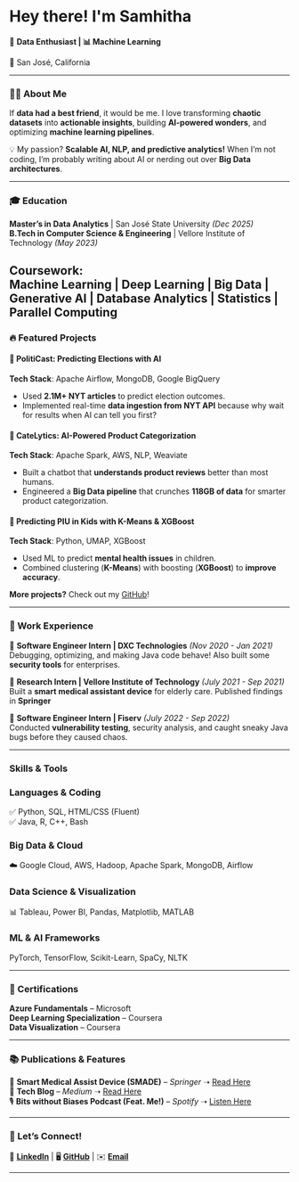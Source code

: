 # Hey there! I'm Samhitha  

🚀 **Data Enthusiast | 📊 Machine Learning**  

📍 San José, California 

---

### 👩‍💻 About Me  
If **data had a best friend**, it would be me. I love transforming **chaotic datasets** into **actionable insights**, building **AI-powered wonders**, and optimizing **machine learning pipelines**.  

💡 My passion? **Scalable AI, NLP, and predictive analytics!** When I’m not coding, I’m probably writing about AI or nerding out over **Big Data architectures**.  

---
### 🎓 Education  

**Master’s in Data Analytics** | San José State University _(Dec 2025)_  
**B.Tech in Computer Science & Engineering** | Vellore Institute of Technology _(May 2023)_  

**Coursework**:  
Machine Learning | Deep Learning | Big Data | Generative AI | Database Analytics | Statistics | Parallel Computing
---
### 🔥 Featured Projects  

#### 🔹 **PolitiCast: Predicting Elections with AI**  
**Tech Stack**: Apache Airflow, MongoDB, Google BigQuery  
- Used **2.1M+ NYT articles** to predict election outcomes.   
- Implemented real-time **data ingestion from NYT API** because why wait for results when AI can tell you first?  

#### 🔹 **CateLytics: AI-Powered Product Categorization**  
**Tech Stack**: Apache Spark, AWS, NLP, Weaviate  
- Built a chatbot that **understands product reviews** better than most humans.   
- Engineered a **Big Data pipeline** that crunches **118GB of data** for smarter product categorization.  

#### 🔹 **Predicting PIU in Kids with K-Means & XGBoost**  
**Tech Stack**: Python, UMAP, XGBoost  
- Used ML to predict **mental health issues** in children.  
- Combined clustering (**K-Means**) with boosting (**XGBoost**) to **improve accuracy**.  

**More projects?** Check out my [GitHub](https://github.com/samhithamuvva)!  

---
### 💼 Work Experience  

🔹 **Software Engineer Intern | DXC Technologies** _(Nov 2020 - Jan 2021)_  
Debugging, optimizing, and making Java code behave! Also built some **security tools** for enterprises.  

🔹 **Research Intern | Vellore Institute of Technology** _(July 2021 - Sep 2021)_  
Built a **smart medical assistant device** for elderly care. Published findings in **Springer**   

🔹 **Software Engineer Intern | Fiserv** _(July 2022 - Sep 2022)_  
Conducted **vulnerability testing**, security analysis, and caught sneaky Java bugs before they caused chaos.  

---

### Skills & Tools  

### **Languages & Coding**  
✅ Python, SQL, HTML/CSS (Fluent)  
✅ Java, R, C++, Bash

### **Big Data & Cloud**  
☁️ Google Cloud, AWS, Hadoop, Apache Spark, MongoDB, Airflow  

### **Data Science & Visualization**  
📊 Tableau, Power BI, Pandas, Matplotlib, MATLAB  

### **ML & AI Frameworks**  
PyTorch, TensorFlow, Scikit-Learn, SpaCy, NLTK  

---

### 🏅 Certifications  
 **Azure Fundamentals** – Microsoft  
**Deep Learning Specialization** – Coursera  
**Data Visualization** – Coursera  

---

### 📚 Publications & Features  

📖 **Smart Medical Assist Device (SMADE)** – _Springer_ ➝ [Read Here](https://link.springer.com/chapter/10.1007/978-3-031-11633-9_19)  
📖 **Tech Blog** – _Medium_ ➝ [Read Here](https://medium.com/@samhitha.muvva)  
🎙️ **Bits without Biases Podcast (Feat. Me!)** – _Spotify_ ➝ [Listen Here](https://open.spotify.com/episode/6s9ngTeoKvmIdBcyOZimeO)  

---

### 📣 Let’s Connect!  

🔗 **[LinkedIn](https://www.linkedin.com/in/samhitha-muvva-1b1944189/)** | 🖥️ **[GitHub](https://github.com/samhithamuvva)** | ✉️ **[Email](mailto:samhitha.muvva@sjsu.edu)**  

---

